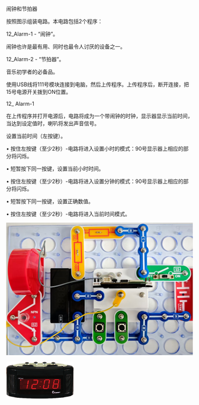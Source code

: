 闹钟和节拍器

按照图示组装电路。本电路包括2个程序：

12_Alarm-1 - “闹钟”。

闹钟也许是最有用、同时也最令人讨厌的设备之一。

12_Alarm-2 - “节拍器”。

音乐初学者的必备品。

使用USB线将111号模块连接到电脑，然后上传程序。上传程序后，断开连接，把15号电源开关拨到ON位置。

12_ Alarm-1

在上传程序并打开电源后，电路将成为一个带闹钟的时钟，显示器显示当前时间，当达到设定值时，喇叭将发出声音信号。

设置当前时间（左按键）。


• 按住左按键（至少2秒）-电路将进入设置小时的模式：90号显示器上相应的部分将闪烁。

• 短暂按下同一按键，设置当前小时时间。

• 按住左按键（至少2秒）-电路将进入设置分钟的模式：90号显示器上相应的部分将闪烁。

• 短暂按下同一按键，设置正确数值。

• 按住左按键（至少2秒）-电路将进入当前时间模式。

![](092p1.jpg)

![](092p2.png)